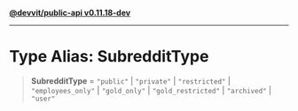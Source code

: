 [**@devvit/public-api v0.11.18-dev**](../../README.md)

---

# Type Alias: SubredditType

> **SubredditType** = `"public"` \| `"private"` \| `"restricted"` \| `"employees_only"` \| `"gold_only"` \| `"gold_restricted"` \| `"archived"` \| `"user"`
